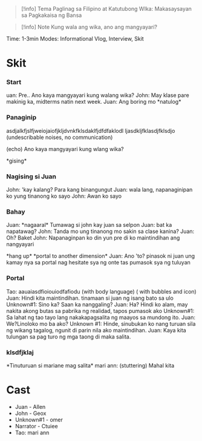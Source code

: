 >[!info]  Tema
>Paglinag sa Filipino at Katutubong WIka: Makasaysayan sa Pagkakaisa ng Bansa

> [!info] Note
> Kung wala ang wika, ano ang mangyayari?

Time: 1-3min
Modes: Informational Vlog, Interview, Skit

# Skit

### Start
uan: Pre.. Ano kaya mangyayari kung walang wika?
John: May klase pare makinig ka, midterms natin next week.
Juan: Ang boring mo \*natulog*
### Panaginip
asdjalkfjslfjweiojaiofjkljdvnkfklsdaklfjdfdfaklodl
ljasdkljfklasdjfklsdjo (undescribable noises, no communication)

(echo) Ano kaya mangyayari kung wlang wika?

\*gising*
### Nagising si Juan
John: 'kay kalang? Para kang binangungut
Juan: wala lang, napanaginipan ko yung tinanong ko sayo
John: Awan ko sayo
### Bahay
Juan: \*nagaaral*
Tumawag si john kay juan sa selpon
Juan: bat ka napatawag?
John: Tanda mo ung tinanong mo sakin sa clase kanina?
Juan: Oh? Baket
John: Napanaginpan ko din yun pre di ko maintindihan ang nangyayari

\*hang up*
\*portal to another dimension*
Juan: Ano 'to?
pinasok ni juan ung kamay nya sa portal
nag hesitate sya ng onte tas pumasok sya ng tuluyan

### Portal
Tao: aauaiasdfioiouiodfafiodu (with body language) ( with bubbles and icon)
Juan: Hindi kita maintindihan.
tinamaan si juan ng isang bato sa ulo
Unknown#1: Sino ka? Saan ka nanggaling?
Juan: Ha? Hindi ko alam, may nakita akong butas sa pabrika ng realidad, tapos pumasok ako
Unknown#1: Sa lahat ng tao tayo lang nakakapagsalita ng maayos sa mundong ito.
Juan: We?Linoloko mo ba ako?
Unknown #1: Hinde, sinubukan ko nang turuan sila ng wikang tagalog, ngunit di parin nila ako maintindihan.
Juan: Kaya kita tulungan sa pag turo ng mga taong di maka salita.

### klsdfjklaj
\*Tinuturuan si mariane mag salita*
mari ann: (stuttering) Mahal kita
# Cast
- Juan - Allen
- John - Geox
- Unknown#1 - omer
- Narrator - Ctuiee
- Tao: mari ann